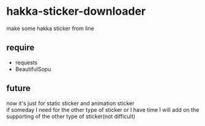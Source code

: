 # hakka-sticker-downloader
make some hakka sticker from line

## require
* requests
* BeautifulSopu

## future
now it's just for static sticker and animation sticker  
if someday I need for the other type of sticker or I have time I will add on the supporting of the other type of sticker(not difficult)
